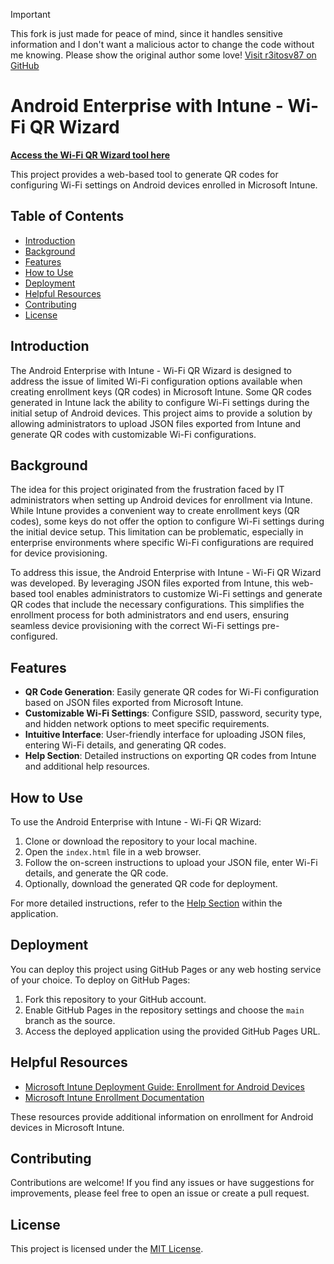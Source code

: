 > [!IMPORTANT]  
> This fork is just made for peace of mind, since it handles sensitive information and I don't want a malicious actor to change the code without me knowing. Please show the original author some love!
> [Visit r3itosv87 on GitHub](https://github.com/r3itosv87/Intune-Android-QR-Wizard)


# Android Enterprise with Intune - Wi-Fi QR Wizard

**[Access the Wi-Fi QR Wizard tool here](https://r3itosv87.github.io/Intune-Android-QR-Wizard/)**

This project provides a web-based tool to generate QR codes for configuring Wi-Fi settings on Android devices enrolled in Microsoft Intune.

## Table of Contents

- [Introduction](#introduction)
- [Background](#background)
- [Features](#features)
- [How to Use](#how-to-use)
- [Deployment](#deployment)
- [Helpful Resources](#helpful-resources)
- [Contributing](#contributing)
- [License](#license)

## Introduction

The Android Enterprise with Intune - Wi-Fi QR Wizard is designed to address the issue of limited Wi-Fi configuration options available when creating enrollment keys (QR codes) in Microsoft Intune. Some QR codes generated in Intune lack the ability to configure Wi-Fi settings during the initial setup of Android devices. This project aims to provide a solution by allowing administrators to upload JSON files exported from Intune and generate QR codes with customizable Wi-Fi configurations.

## Background

The idea for this project originated from the frustration faced by IT administrators when setting up Android devices for enrollment via Intune. While Intune provides a convenient way to create enrollment keys (QR codes), some keys do not offer the option to configure Wi-Fi settings during the initial device setup. This limitation can be problematic, especially in enterprise environments where specific Wi-Fi configurations are required for device provisioning.

To address this issue, the Android Enterprise with Intune - Wi-Fi QR Wizard was developed. By leveraging JSON files exported from Intune, this web-based tool enables administrators to customize Wi-Fi settings and generate QR codes that include the necessary configurations. This simplifies the enrollment process for both administrators and end users, ensuring seamless device provisioning with the correct Wi-Fi settings pre-configured.

## Features

- **QR Code Generation**: Easily generate QR codes for Wi-Fi configuration based on JSON files exported from Microsoft Intune.
- **Customizable Wi-Fi Settings**: Configure SSID, password, security type, and hidden network options to meet specific requirements.
- **Intuitive Interface**: User-friendly interface for uploading JSON files, entering Wi-Fi details, and generating QR codes.
- **Help Section**: Detailed instructions on exporting QR codes from Intune and additional help resources.

## How to Use

To use the Android Enterprise with Intune - Wi-Fi QR Wizard:

1. Clone or download the repository to your local machine.
2. Open the `index.html` file in a web browser.
3. Follow the on-screen instructions to upload your JSON file, enter Wi-Fi details, and generate the QR code.
4. Optionally, download the generated QR code for deployment.

For more detailed instructions, refer to the [Help Section](#help-section) within the application.

## Deployment

You can deploy this project using GitHub Pages or any web hosting service of your choice. To deploy on GitHub Pages:

1. Fork this repository to your GitHub account.
2. Enable GitHub Pages in the repository settings and choose the `main` branch as the source.
3. Access the deployed application using the provided GitHub Pages URL.

## Helpful Resources

- [Microsoft Intune Deployment Guide: Enrollment for Android Devices](https://learn.microsoft.com/en-us/mem/intune/fundamentals/deployment-guide-enrollment-android)
- [Microsoft Intune Enrollment Documentation](https://learn.microsoft.com/en-us/mem/intune/fundamentals/deployment-guide-enrollment-android)

These resources provide additional information on enrollment for Android devices in Microsoft Intune.

## Contributing

Contributions are welcome! If you find any issues or have suggestions for improvements, please feel free to open an issue or create a pull request.

## License

This project is licensed under the [MIT License](https://github.com/R3ITOSv87/Intune-Android-QR-Wizard/blob/main/LICENCE).

